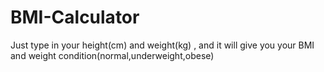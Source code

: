 ﻿# BMI-Calculator
Just type in your height(cm) and weight(kg) , and it will give you your BMI and weight condition(normal,underweight,obese)
